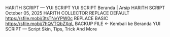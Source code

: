 HARITH SCRIPT — YUI SCRIPT
YUI SCRIPT
Beranda
|
Arsip
HARITH SCRIPT
October 05, 2025
HARITH COLLECTOR
REPLACE DEFAULT
https://sfile.mobi/3tsTNvYPW0c
REPLACE BASIC
https://sfile.mobi/7hQVTQbZXqL
BACKUP FILE
← Kembali ke Beranda
YUI SCRIPT — Script Skin, Tips, Trick And More
